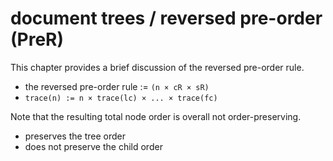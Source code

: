 
# document trees / reversed pre-order (PreR)

This chapter provides a brief discussion of the reversed pre-order rule.

* the reversed pre-order rule := `(n × cR × sR)`
* `trace(n) := n × trace(lc) × ... × trace(fc)`

Note that the resulting total node order is overall not order-preserving.

* preserves the tree order
* does not preserve the child order
